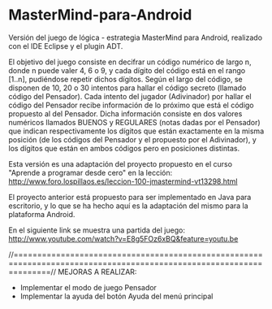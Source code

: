 MasterMind-para-Android
=======================
Versión del juego de lógica - estrategia MasterMind para Android, realizado con el IDE Eclipse y el plugin ADT.

El objetivo del juego consiste en decifrar un código numérico de largo n, donde n puede valer 
4, 6 o 9, y cada dígito del código está en el rango [1..n], pudiéndose repetir dichos dígitos. Según el largo del código,
se disponen de 10, 20 o 30 intentos para hallar el código secreto (llamado código del Pensador).
Cada intento del jugador (Adivinador) por hallar el código del Pensador recibe información de lo próximo que está
el código propuesto al del Pensador. Dicha información consiste en dos valores numéricos llamados BUENOS y REGULARES
(notas dadas por el Pensador) que indican respectivamente los dígitos que están exactamente en la misma posición (de los códigos
del Pensador y el propuesto por el Adivinador), y los dígitos que están en ambos códigos pero en posiciones
distintas.

Esta versión es una adaptación del proyecto propuesto en el curso "Aprende a programar desde cero" en la lección:
http://www.foro.lospillaos.es/leccion-100-jmastermind-vt13298.html

El proyecto anterior está propuesto para ser implementado en Java para escritorio, y lo que se ha hecho aquí es la
adaptación del mismo para la plataforma Android.

En el siguiente link se muestra una partida del juego:
http://www.youtube.com/watch?v=E8g5FOz6xBQ&feature=youtu.be

//====================================================================================================================//
MEJORAS A REALIZAR:
* Implementar el modo de juego Pensador
* Implementar la ayuda del botón Ayuda del menú principal
